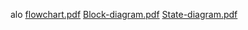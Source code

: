alo 
[flowchart.pdf](https://github.com/user-attachments/files/17959474/flowchart.pdf)
[Block-diagram.pdf](https://github.com/user-attachments/files/17959671/Block-diagram.pdf)
[State-diagram.pdf](https://github.com/user-attachments/files/17959705/State-diagram.pdf)
